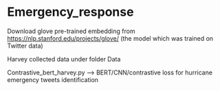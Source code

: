 # Emergency_response

Download glove pre-trained embedding from https://nlp.stanford.edu/projects/glove/ (the model which was trained on Twitter data)

Harvey collected data under folder Data

Contrastive_bert_harvey.py -->  BERT/CNN/contrastive loss for hurricane emergency tweets identification
